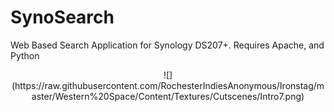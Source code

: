 SynoSearch
==========

Web Based Search Application for Synology DS207+. Requires Apache, and Python


<center>![](https://raw.githubusercontent.com/RochesterIndiesAnonymous/Ironstag/master/Western%20Space/Content/Textures/Cutscenes/Intro7.png)</center>
